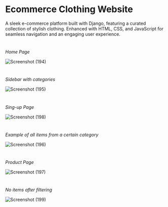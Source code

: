 # Ecommerce Clothing Website

A sleek e-commerce platform built with Django, featuring a curated collection of stylish clothing. Enhanced with HTML, CSS, and JavaScript for seamless navigation and an engaging user experience.
#

*Home Page*

![Screenshot (194)](https://github.com/CollabIS/CollabIS/assets/62149434/f646d0bf-e240-4fdb-b846-778da05a74e3)
#
*Sidebar with categories*

![Screenshot (195)](https://github.com/CollabIS/CollabIS/assets/62149434/44ac6b65-8ca9-466d-b2cd-49100f5eb396)
#
*Sing-up Page*

![Screenshot (198)](https://github.com/CollabIS/CollabIS/assets/62149434/b7e835cf-0a7a-4e8c-99e7-ae282722b791)
#
*Example of all items from a certain category*

![Screenshot (196)](https://github.com/CollabIS/CollabIS/assets/62149434/d839cea9-b63c-486f-a4be-30396a45cf18)
#
*Product Page*

![Screenshot (197)](https://github.com/CollabIS/CollabIS/assets/62149434/71e408fe-5ae0-4f31-922d-d6f4926c3725)
#
*No items after filtering*

![Screenshot (199)](https://github.com/CollabIS/CollabIS/assets/62149434/301b7dad-45a9-4927-9620-fafa62beaf54)
